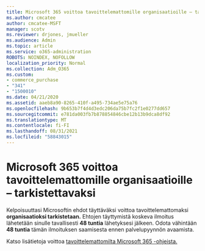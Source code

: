 ```yaml
---
title: Microsoft 365 voittoa tavoittelemattomille organisaatioille – tarkistettavaksi
ms.author: cmcatee
author: cmcatee-MSFT
manager: scotv
ms.reviewer: drjones, jmueller
ms.audience: Admin
ms.topic: article
ms.service: o365-administration
ROBOTS: NOINDEX, NOFOLLOW
localization_priority: Normal
ms.collection: Adm_O365
ms.custom:
- commerce_purchase
- "341"
- "1500010"
ms.date: 04/21/2020
ms.assetid: aaeb8a90-8265-410f-a495-734ae5e75a76
ms.openlocfilehash: 9b653b7f4d4d3edc206da75b7fc2f1e0277dd657
ms.sourcegitcommit: e781da003fb7b878854846cbe12b13b9dca8df92
ms.translationtype: MT
ms.contentlocale: fi-FI
ms.lasthandoff: 08/31/2021
ms.locfileid: "58843015"
---
```

# <a name="microsoft-365-for-nonprofits---under-review"></a>Microsoft 365 voittoa tavoittelemattomille organisaatioille – tarkistettavaksi

Kelpoisuuttasi Microsoftin ehdot täyttäväksi voittoa tavoittelemattomaksi **organisaatioksi tarkistetaan.** Ehtojen täyttymistä koskeva ilmoitus lähetetään sinulle tavallisesti **48 tuntia** lähetyksesi jälkeen. Odota vähintään **48 tuntia** tämän ilmoituksen saamisesta ennen palvelupyynnön avaamista. 

Katso lisätietoja voittoa [tavoittelemattomilta Microsoft 365 -ohjeista.](https://www.microsoft.com/nonprofits/microsoft-365) 
